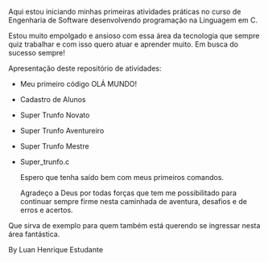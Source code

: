 Aqui estou iniciando minhas primeiras atividades práticas no curso de Engenharia de Software desenvolvendo programação na Linguagem em C.

Estou muito empolgado e ansioso com essa área da tecnologia que sempre quiz trabalhar e com isso quero atuar e aprender muito. Em busca do sucesso sempre!

Apresentação deste repositório de atividades:

- Meu primeiro código OLÁ MUNDO!
- Cadastro de Alunos
- Super Trunfo Novato
- Super Trunfo Aventureiro
- Super Trunfo Mestre
- Super_trunfo.c

  Espero que tenha saído bem com meus primeiros comandos.

  Agradeço a Deus por todas forças que tem me possibilitado para continuar sempre firme nesta caminhada de aventura, desafios e de erros e acertos.

Que sirva de exemplo para quem também está querendo se ingressar nesta área fantástica.

By Luan Henrique
Estudante
